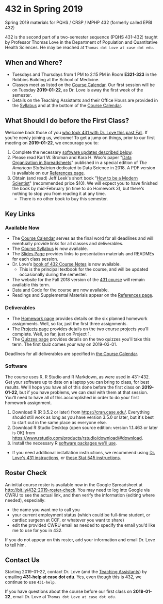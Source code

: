 # 432 in Spring 2019

Spring 2019 materials for PQHS / CRSP / MPHP 432 (formerly called EPBI 432)

432 is the second part of a two-semester sequence (PQHS 431-432) taught by Professor Thomas Love in the Department of Population and Quantitative Health Sciences. He may be reached at `Thomas dot Love at case dot edu`.

## When and Where?

- Tuesdays and Thursdays from 1 PM to 2:15 PM in Room **E321-323** in the Robbins Building at the School of Medicine.
- Classes meet as listed on the [Course Calendar](https://github.com/THOMASELOVE/2019-432/blob/master/calendar.md). Our first session will be on Tuesday **2019-01-22**, as Dr. Love is away the first week of the semester. 
- Details on the Teaching Assistants and their Office Hours are provided in the [Syllabus](https://thomaselove.github.io/2019-432-syllabus/teaching-assistants.html) and at the bottom of the [Course Calendar](https://github.com/THOMASELOVE/2019-432/blob/master/calendar.md).

## What Should I do before the First Class?

Welcome back those of you [who took 431 with Dr. Love this past Fall](https://github.com/THOMASELOVE/431-2018). If you're newly joining us, welcome! To get a jump on things, prior to our first meeting on **2019-01-22**, we encourage you to:

1. Complete the necessary [software updates described below](https://github.com/THOMASELOVE/2019-432/blob/master/README.md#software). 
2. Please read Karl W. Broman and Kara H. Woo's paper "[Data Organization in Spreadsheets](https://doi.org/10.1080/00031305.2017.1375989)" published in a special edition of *The American Statistician* dedicated to Data Science in 2018. A PDF version is available on our [References page](https://github.com/THOMASELOVE/2019-432/tree/master/references).
3. Obtain (and read) Jeff Leek's short book "[How to be a Modern Scientist](https://leanpub.com/modernscientist)" (recommended price $10). We will expect you to have finished the book by mid-February (in time to do Homework 3), but there's nothing to stop you from reading it at any time.
    - There is no other book to buy this semester.

## Key Links

### Available Now

- The [Course Calendar](https://github.com/THOMASELOVE/2019-432/blob/master/calendar.md) serves as the final word for all deadlines and will eventually provide links for all classes and deliverables.
- The [Course Syllabus](https://thomaselove.github.io/2019-432-syllabus/) is now available. 
- The [Slides Page](https://github.com/THOMASELOVE/2019-432/tree/master/slides) provides links to presentation materials and READMEs for each class session.
- Dr. Love's [book of 432 Course Notes](https://thomaselove.github.io/2019-432-book/) is now available.
    - This is the principal textbook for the course, and will be updated occasionally during the semester.
- The website for the Fall 2018 version of the [431 course](https://github.com/THOMASELOVE/431-2018) will remain available this term.
- [Data and Code](https://github.com/THOMASELOVE/2019-432/tree/master/data-and-code) for the course are now available.
- Readings and Supplemental Materials appear on the [References page](https://github.com/THOMASELOVE/2019-432/tree/master/references).

### Deliverables

- The [Homework page](https://github.com/THOMASELOVE/2019-432/tree/master/homework) provides details on the six planned homework assignments. Well, so far, just the first three assignments.
- The [Projects page](https://github.com/THOMASELOVE/2019-432/tree/master/projects) provides details on the two course projects you'll complete. Well, so far, just on Project 1.
- The [Quizzes page](https://github.com/THOMASELOVE/2019-432/tree/master/quizzes) provides details on the two quizzes you'll take this term. The first Quiz comes your way on 2019-03-01.

Deadlines for all deliverables are specified in [the Course Calendar](https://github.com/THOMASELOVE/432-2019/blob/master/calendar.md).

### Software

The course uses R, R Studio and R Markdown, as were used in 431-432. Get your software up to date on a laptop you can bring to class, for best results. We'll hope you have all of this done before the first class on **2019-01-22**, but if you have problems, we can deal with them at that session. You'll need to have all of this accomplished in order to do your first homework assignment.

1. Download R (R 3.5.2 or later) from https://cran.case.edu/. Everything should still work as long as you have version 3.5.0 or later, but it's best to start out in the same place as everyone else.
2. Download R Studio Desktop (open source edition: version 1.1.463 or later is OK) from https://www.rstudio.com/products/rstudio/download/#download.
3. Install the necessary R [software packages we'll use](https://github.com/THOMASELOVE/2019-432/blob/master/packages.md).

- If you need additional installation instructions, we recommend using [Dr. Love's 431 instructions](https://github.com/THOMASELOVE/431-2018/tree/master/software), or [these Stat 545 instructions](https://stat545.com/block000_r-rstudio-install.html).

## Roster Check

An initial course roster is available now in the Google Spreadsheet at http://bit.ly/432-2019-roster-check. You may need to log into Google via CWRU to see the actual link, and then verify the information (editing where needed), especially:

- the name you want me to call you
- your current employment status (which could be full-time student, or cardiac surgeon at CCF, or whatever you want to share)
- edit the provided CWRU email as needed to specify the email you'd like me to use for you in 432.

If you do not appear on this roster, add your information and email Dr. Love to tell him.

## Contact Us

Starting 2019-01-22, contact Dr. Love (and the [Teaching Assistants](https://thomaselove.github.io/2019-432-syllabus/teaching-assistants.html)) by emailing **431-help at case dot edu**. Yes, even though this is 432, we continue to use `431-help`.

If you have questions about the course before our first class on **2019-01-22**, email Dr. Love at `Thomas dot Love at case dot edu`.
